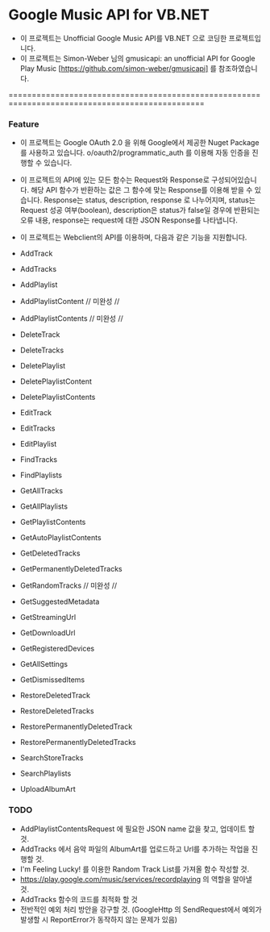 # Google Music API for VB.NET
- 이 프로젝트는 Unofficial Google Music API를 VB.NET 으로 코딩한 프로젝트입니다.
- 이 프로젝트는 Simon-Weber 님의 gmusicapi: an unofficial API for Google Play Music [https://github.com/simon-weber/gmusicapi] 를 참조하였습니다.

================================================================================================

### Feature

- 이 프로젝트는 Google OAuth 2.0 을 위해 Google에서 제공한 Nuget Package를 사용하고 있습니다.
  o/oauth2/programmatic_auth 를 이용해 자동 인증을 진행할 수 있습니다.
  
- 이 프로젝트의 API에 있는 모든 함수는 Request와 Response로 구성되어있습니다.
  해당 API 함수가 반환하는 값은 그 함수에 맞는 Response를 이용해 받을 수 있습니다.
  Response는 status, description, response 로 나누어지며, 
  status는 Request 성공 여부(boolean), description은 status가 false일 경우에 반환되는 오류 내용, response는 request에 대한 JSON Response를 나타냅니다.

- 이 프로젝트는 Webclient의 API를 이용하며, 다음과 같은 기능을 지원합니다.
 - AddTrack
 - AddTracks
 - AddPlaylist
 - AddPlaylistContent // 미완성 //
 - AddPlaylistContents // 미완성 //
 - DeleteTrack
 - DeleteTracks
 - DeletePlaylist
 - DeletePlaylistContent
 - DeletePlaylistContents
 - EditTrack
 - EditTracks
 - EditPlaylist
 - FindTracks
 - FindPlaylists
 - GetAllTracks
 - GetAllPlaylists
 - GetPlaylistContents
 - GetAutoPlaylistContents
 - GetDeletedTracks
 - GetPermanentlyDeletedTracks
 - GetRandomTracks // 미완성 //
 - GetSuggestedMetadata
 - GetStreamingUrl
 - GetDownloadUrl
 - GetRegisteredDevices
 - GetAllSettings
 - GetDismissedItems
 - RestoreDeletedTrack
 - RestoreDeletedTracks
 - RestorePermanentlyDeletedTrack
 - RestorePermanentlyDeletedTracks
 - SearchStoreTracks
 - SearchPlaylists
 - UploadAlbumArt
 
### TODO
- AddPlaylistContentsRequest 에 필요한 JSON name 값을 찾고, 업데이트 할 것.
- AddTracks 에서 음악 파일의 AlbumArt를 업로드하고 Url를 추가하는 작업을 진행할 것.
- I'm Feeling Lucky! 를 이용한 Random Track List를 가져올 함수 작성할 것.
- https://play.google.com/music/services/recordplaying 의 역할을 알아낼 것.
- AddTracks 함수의 코드를 최적화 할 것
- 전반적인 예외 처리 방안을 강구할 것. (GoogleHttp 의 SendRequest에서 예외가 발생할 시 ReportError가 동작하지 않는 문제가 있음) 
